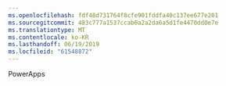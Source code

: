 ```yaml
---
ms.openlocfilehash: fdf48d731764f8cfe901fddfa40c137ee677e201
ms.sourcegitcommit: 483c777a1537ccab6a2a2da6a5d1fe4470dd0e7e
ms.translationtype: MT
ms.contentlocale: ko-KR
ms.lasthandoff: 06/19/2019
ms.locfileid: "61548872"
---
```

PowerApps